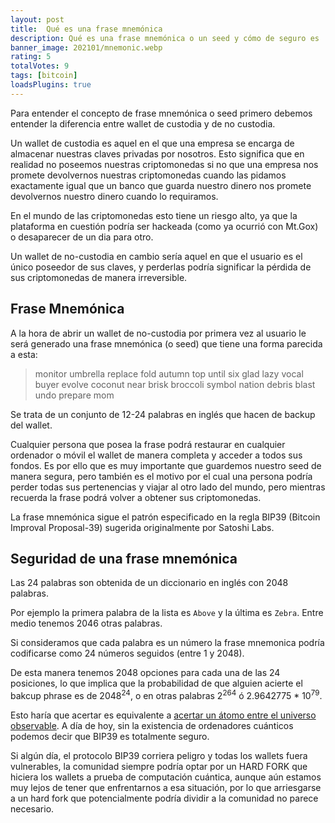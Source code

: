 ```yaml
---
layout: post
title:  Qué es una frase mnemónica 
description: Qué es una frase mnemónica o un seed y cómo de seguro es
banner_image: 202101/mnemonic.webp
rating: 5
totalVotes: 9
tags: [bitcoin]
loadsPlugins: true
---
```


Para entender el concepto de frase mnemónica o seed primero debemos entender la diferencia entre wallet de custodia y de no custodia.

<!--more-->

Un wallet de custodia es aquel en el que una empresa se encarga de almacenar nuestras claves privadas por nosotros. Esto significa que en realidad no poseemos nuestras criptomonedas si no que una empresa nos promete devolvernos nuestras criptomonedas cuando las pidamos exactamente igual que un banco que guarda nuestro dinero nos promete devolvernos nuestro dinero cuando lo requiramos.

En el mundo de las criptomonedas esto tiene un riesgo alto, ya que la plataforma en cuestión podría ser hackeada (como ya ocurrió con Mt.Gox) o desaparecer de un dia para otro.

Un wallet de no-custodia en cambio sería aquel en que el usuario es el único poseedor de sus claves, y perderlas podría significar la pérdida de sus criptomonedas de manera irreversible.

## Frase Mnemónica

A la hora de abrir un wallet de no-custodia por primera vez al usuario le será generado una frase mnemónica (o seed) que tiene una forma parecida a esta:

> monitor umbrella replace fold autumn top until six glad lazy vocal buyer evolve coconut near brisk broccoli symbol nation debris blast undo prepare mom

Se trata de un conjunto de 12-24 palabras en inglés que hacen de backup del wallet.

Cualquier persona que posea la frase podrá restaurar en cualquier ordenador o móvil el wallet de manera completa y acceder a todos sus fondos. Es por ello que es muy importante que guardemos nuestro seed de manera segura, pero también es el motivo por el cual una persona podría perder todas sus pertenencias y viajar al otro lado del mundo, pero mientras recuerda la frase podrá volver a obtener sus criptomonedas.

La frase mnemónica sigue el patrón especificado en la regla BIP39 (Bitcoin Improval Proposal-39) sugerida originalmente por Satoshi Labs.

## Seguridad de una frase mnemónica

Las 24 palabras son obtenida de un diccionario en inglés con 2048 palabras.

Por ejemplo la primera palabra de la lista es `Above` y la última es `Zebra`. Entre medio tenemos 2046 otras palabras.

Si consideramos que cada palabra es un número la frase mnemonica podría codificarse como 24 números seguidos (entre 1 y 2048).

De esta manera tenemos 2048 opciones para cada una de las 24 posiciones, lo que implica que la probabilidad de que alguien acierte el bakcup phrase es de 2048<sup>24</sup>, o en otras palabras 2<sup>264</sup> ó 2.9642775 * 10<sup>79</sup>.

Esto haría que acertar es equivalente a <a href="http://blogs.hoy.es/curiosidades-cientificas/2019/12/27/cuantos-atomos-universo/" rel="nofollow">acertar un átomo entre el universo observable</a>. A día de hoy, sin la existencia de ordenadores cuánticos podemos decir que BIP39 es totalmente seguro.

Si algún día, el protocolo BIP39 corriera peligro y todas los wallets fuera vulnerables, la comunidad siempre podría optar por un HARD FORK que hiciera los wallets a prueba de computación cuántica, aunque aún estamos muy lejos de tener que enfrentarnos a esa situación, por lo que arriesgarse a un hard fork que potencialmente podría dividir a la comunidad no parece necesario.